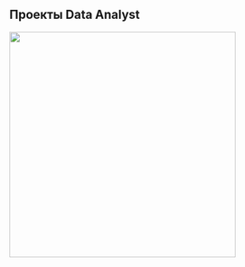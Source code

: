 <h2 align="left">Проекты Data Analyst </h2>
<img widht="200" height="400" src="https://www.blog.didm.in/wp-content/uploads/2021/03/Digital-Marketing-Analytics-scaled.jpg" style="max-width: 100%;">



